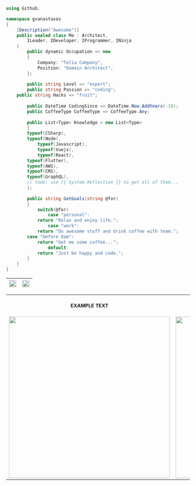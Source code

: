 ```cs
using Github;

namespace gvanastasov 
{
    [Description("Awesome")]
    public sealed class Me : Architect, 
    	ILeader, IDeveloper, IProgrammer, INinja
    {
        public dynamic Occupation => new
        {
            Company: "Telia Company",
            Position: "Domain Architect",
        };
        
        public string Level => "expert";
        public string Passion => "coding";
	public string Hacks => "fruit";
        
        public DateTime CodingSince => DateTime.Now.AddYears(-19);
        public CoffeeType CoffeeType => CoffeeType.Any;
        
        public List<Type> Knowledge = new List<Type>
        {
	    typeof(CSharp),
	    typeof(Node),
            typeof(Javascript),
            typeof(Vuejs),
            typeof(React),
	    typeof(Flutter),
	    typeof(AWS),
	    typeof(CMS),
	    typeof(GraphQL),
	    // todo: use {{ System.Reflection }} to get all of them...
        };
        
        public string GetGoals(string @for)
        {
            switch(@for)
                case "personal": 
		    return "Relax and enjoy life.";
                case "work": 
		    return "Do awesome stuff and drink coffee with team.";
		case "before 8am":
		    return "Get me some coffee...";
                default: 
		    return "Just be happy and code.";
        }
    }
}
```
| <img align="center" src="https://github-readme-stats.vercel.app/api?username=gvanastasov&theme=darcula&count_private=true&show_icons=true&include_all_commits=true&rank_icon=github" width="100%"/> | <img align="center" src="https://github-readme-stats.vercel.app/api/top-langs/?username=gvanastasov&size_weight=0.5&count_weight=0.5&langs_count=8&layout=donut&theme=darcula" width="100%"/> |
| ------------- | ------------- |

<table>
<tr>
<th align="center">
<img width="441" height="1">
<p> 
<small>
EXAMPLE TEXT
</small>
</p>
</th>
<th align="center">
<img width="441" height="1">
<p> 
<small>
EXAMPLE TEXT
</small>
</p>
</th>
</tr>
<tr>
<td>
<img align="center" src="https://github-readme-stats.vercel.app/api?username=gvanastasov&theme=darcula&count_private=true&show_icons=true&include_all_commits=true&rank_icon=github" width="441" />
</td>
<td>
<img align="center" src="https://github-readme-stats.vercel.app/api/top-langs/?username=gvanastasov&size_weight=0.5&count_weight=0.5&langs_count=8&layout=donut&theme=darcula" width="441" />
</td>
</tr>
</table>
